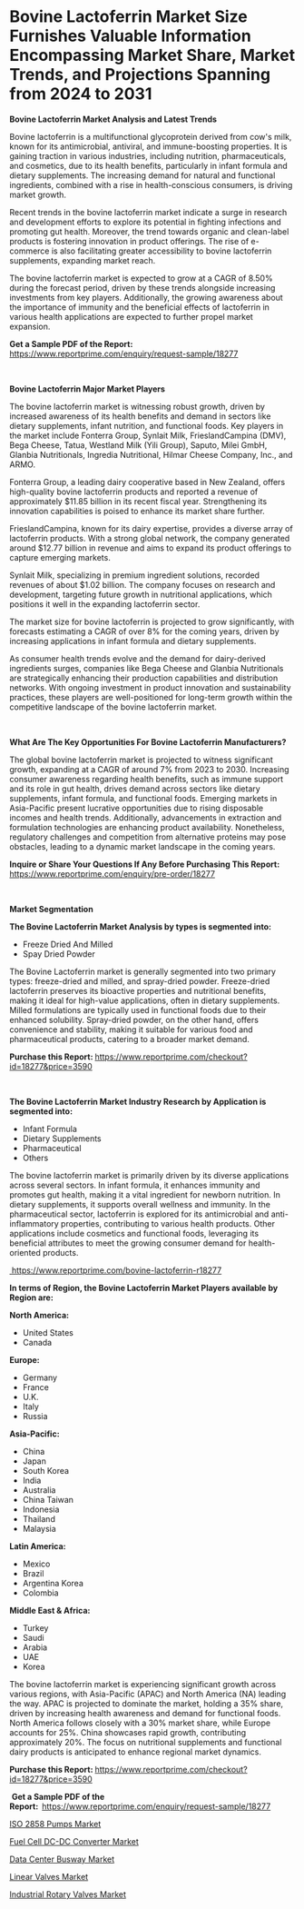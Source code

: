 <p><h1>Bovine Lactoferrin Market Size Furnishes Valuable Information Encompassing Market Share, Market Trends, and Projections Spanning from 2024 to 2031</h1></p><p><strong>Bovine Lactoferrin Market Analysis and Latest Trends</strong></p>
<p><p>Bovine lactoferrin is a multifunctional glycoprotein derived from cow's milk, known for its antimicrobial, antiviral, and immune-boosting properties. It is gaining traction in various industries, including nutrition, pharmaceuticals, and cosmetics, due to its health benefits, particularly in infant formula and dietary supplements. The increasing demand for natural and functional ingredients, combined with a rise in health-conscious consumers, is driving market growth.</p><p>Recent trends in the bovine lactoferrin market indicate a surge in research and development efforts to explore its potential in fighting infections and promoting gut health. Moreover, the trend towards organic and clean-label products is fostering innovation in product offerings. The rise of e-commerce is also facilitating greater accessibility to bovine lactoferrin supplements, expanding market reach.</p><p>The bovine lactoferrin market is expected to grow at a CAGR of 8.50% during the forecast period, driven by these trends alongside increasing investments from key players. Additionally, the growing awareness about the importance of immunity and the beneficial effects of lactoferrin in various health applications are expected to further propel market expansion.</p></p>
<p><strong>Get a Sample PDF of the Report:&nbsp;</strong> <a href="https://www.reportprime.com/enquiry/request-sample/18277?utm_campaign=32&utm_medium=2&utm_source=Github&utm_content=ia&utm_term=24122024&utm_id=bovine-lactoferrin">https://www.reportprime.com/enquiry/request-sample/18277</a></p>
<p>&nbsp;</p>
<p><strong>Bovine Lactoferrin Major Market Players</strong></p>
<p><p>The bovine lactoferrin market is witnessing robust growth, driven by increased awareness of its health benefits and demand in sectors like dietary supplements, infant nutrition, and functional foods. Key players in the market include Fonterra Group, Synlait Milk, FrieslandCampina (DMV), Bega Cheese, Tatua, Westland Milk (Yili Group), Saputo, Milei GmbH, Glanbia Nutritionals, Ingredia Nutritional, Hilmar Cheese Company, Inc., and ARMO.</p><p>Fonterra Group, a leading dairy cooperative based in New Zealand, offers high-quality bovine lactoferrin products and reported a revenue of approximately $11.85 billion in its recent fiscal year. Strengthening its innovation capabilities is poised to enhance its market share further.</p><p>FrieslandCampina, known for its dairy expertise, provides a diverse array of lactoferrin products. With a strong global network, the company generated around $12.77 billion in revenue and aims to expand its product offerings to capture emerging markets.</p><p>Synlait Milk, specializing in premium ingredient solutions, recorded revenues of about $1.02 billion. The company focuses on research and development, targeting future growth in nutritional applications, which positions it well in the expanding lactoferrin sector.</p><p>The market size for bovine lactoferrin is projected to grow significantly, with forecasts estimating a CAGR of over 8% for the coming years, driven by increasing applications in infant formula and dietary supplements. </p><p>As consumer health trends evolve and the demand for dairy-derived ingredients surges, companies like Bega Cheese and Glanbia Nutritionals are strategically enhancing their production capabilities and distribution networks. With ongoing investment in product innovation and sustainability practices, these players are well-positioned for long-term growth within the competitive landscape of the bovine lactoferrin market.</p></p>
<p>&nbsp;</p>
<p><strong>What Are The Key Opportunities For Bovine Lactoferrin Manufacturers?</strong></p>
<p><p>The global bovine lactoferrin market is projected to witness significant growth, expanding at a CAGR of around 7% from 2023 to 2030. Increasing consumer awareness regarding health benefits, such as immune support and its role in gut health, drives demand across sectors like dietary supplements, infant formula, and functional foods. Emerging markets in Asia-Pacific present lucrative opportunities due to rising disposable incomes and health trends. Additionally, advancements in extraction and formulation technologies are enhancing product availability. Nonetheless, regulatory challenges and competition from alternative proteins may pose obstacles, leading to a dynamic market landscape in the coming years.</p></p>
<p><strong>Inquire or Share Your Questions If Any Before Purchasing This Report:</strong> <a href="https://www.reportprime.com/enquiry/pre-order/18277?utm_campaign=32&utm_medium=2&utm_source=Github&utm_content=ia&utm_term=24122024&utm_id=bovine-lactoferrin">https://www.reportprime.com/enquiry/pre-order/18277</a></p>
<p>&nbsp;</p>
<p><strong>Market Segmentation</strong></p>
<p><strong>The Bovine Lactoferrin Market Analysis by types is segmented into:</strong></p>
<p><ul><li>Freeze Dried And Milled</li><li>Spay Dried Powder</li></ul></p>
<p><p>The Bovine Lactoferrin market is generally segmented into two primary types: freeze-dried and milled, and spray-dried powder. Freeze-dried lactoferrin preserves its bioactive properties and nutritional benefits, making it ideal for high-value applications, often in dietary supplements. Milled formulations are typically used in functional foods due to their enhanced solubility. Spray-dried powder, on the other hand, offers convenience and stability, making it suitable for various food and pharmaceutical products, catering to a broader market demand.</p></p>
<p><strong>Purchase this Report:&nbsp;</strong><a href="https://www.reportprime.com/checkout?id=18277&price=3590&utm_campaign=32&utm_medium=2&utm_source=Github&utm_content=ia&utm_term=24122024&utm_id=bovine-lactoferrin">https://www.reportprime.com/checkout?id=18277&price=3590</a></p>
<p>&nbsp;</p>
<p><strong>The Bovine Lactoferrin Market Industry Research by Application is segmented into:</strong></p>
<p><ul><li>Infant Formula</li><li>Dietary Supplements</li><li>Pharmaceutical</li><li>Others</li></ul></p>
<p><p>The bovine lactoferrin market is primarily driven by its diverse applications across several sectors. In infant formula, it enhances immunity and promotes gut health, making it a vital ingredient for newborn nutrition. In dietary supplements, it supports overall wellness and immunity. In the pharmaceutical sector, lactoferrin is explored for its antimicrobial and anti-inflammatory properties, contributing to various health products. Other applications include cosmetics and functional foods, leveraging its beneficial attributes to meet the growing consumer demand for health-oriented products.</p></p>
<p><a href="https://www.reportprime.com/bovine-lactoferrin-r18277?utm_campaign=32&utm_medium=2&utm_source=Github&utm_content=ia&utm_term=24122024&utm_id=bovine-lactoferrin">&nbsp;https://www.reportprime.com/bovine-lactoferrin-r18277</a></p>
<p><strong>In terms of Region, the Bovine Lactoferrin Market Players available by Region are:</strong></p>
<p>
    <p> <strong> North America: </strong>
        <ul>
            <li>United States</li>
            <li>Canada</li>
        </ul>
        </p> 
    <p> <strong> Europe: </strong>
        <ul>
            <li>Germany</li>
            <li>France</li>
            <li>U.K.</li>
            <li>Italy</li>
            <li>Russia</li>
        </ul>
        </p> 
    <p> <strong> Asia-Pacific: </strong>
        <ul>
            <li>China</li>
            <li>Japan</li>
            <li>South Korea</li>
            <li>India</li>
            <li>Australia</li>
            <li>China Taiwan</li>
            <li>Indonesia</li>
            <li>Thailand</li>
            <li>Malaysia</li>
        </ul>
        </p> 
    <p> <strong> Latin America: </strong>
        <ul>
            <li>Mexico</li>
            <li>Brazil</li>
            <li>Argentina Korea</li>
            <li>Colombia</li>
        </ul>
        </p> 
    <p> <strong> Middle East & Africa: </strong>
        <ul>
            <li>Turkey</li>
            <li>Saudi</li>
            <li>Arabia</li>
            <li>UAE</li>
            <li>Korea</li>
        </ul>
    </p>
    </p>
<p><p>The bovine lactoferrin market is experiencing significant growth across various regions, with Asia-Pacific (APAC) and North America (NA) leading the way. APAC is projected to dominate the market, holding a 35% share, driven by increasing health awareness and demand for functional foods. North America follows closely with a 30% market share, while Europe accounts for 25%. China showcases rapid growth, contributing approximately 20%. The focus on nutritional supplements and functional dairy products is anticipated to enhance regional market dynamics.</p></p>
<p><strong>Purchase this Report: </strong><a href="https://www.reportprime.com/checkout?id=18277&price=3590&utm_campaign=32&utm_medium=2&utm_source=Github&utm_content=ia&utm_term=24122024&utm_id=bovine-lactoferrin">https://www.reportprime.com/checkout?id=18277&price=3590</a></p>
<p>&nbsp;<strong>Get a Sample PDF of the Report:&nbsp;&nbsp;</strong><a href="https://www.reportprime.com/enquiry/request-sample/18277?utm_campaign=32&utm_medium=2&utm_source=Github&utm_content=ia&utm_term=24122024&utm_id=bovine-lactoferrin">https://www.reportprime.com/enquiry/request-sample/18277</a></p>
<p><strong></strong></p>
<p><p><a href="https://www.linkedin.com/pulse/global-iso-2858-pumps-market-size-2024-2031-technology-tmnmc?utm_campaign=32&utm_medium=2&utm_source=Github&utm_content=ia&utm_term=24122024&utm_id=bovine-lactoferrin">ISO 2858 Pumps Market</a></p><p><a href="https://github.com/JakirUddin651/Market-Research-Report-List-1/blob/main/fuel-cell-dc-dc-converter-market.md?utm_campaign=32&utm_medium=2&utm_source=Github&utm_content=ia&utm_term=24122024&utm_id=bovine-lactoferrin">Fuel Cell DC-DC Converter Market</a></p><p><a href="https://github.com/irfadac/Market-Research-Report-List-5/blob/main/data-center-busway-market.md?utm_campaign=32&utm_medium=2&utm_source=Github&utm_content=ia&utm_term=24122024&utm_id=bovine-lactoferrin">Data Center Busway Market</a></p><p><a href="https://www.linkedin.com/pulse/comprehensive-analysis-linear-valves-market-key-player-profiles-xvkkc?utm_campaign=32&utm_medium=2&utm_source=Github&utm_content=ia&utm_term=24122024&utm_id=bovine-lactoferrin">Linear Valves Market</a></p><p><a href="https://www.linkedin.com/pulse/whats-driving-industrial-rotary-valves-market-boom-key-419ie?utm_campaign=32&utm_medium=2&utm_source=Github&utm_content=ia&utm_term=24122024&utm_id=bovine-lactoferrin">Industrial Rotary Valves Market</a></p></p>